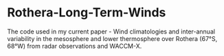 # Rothera-Long-Term-Winds
The code used in my current paper - Wind climatologies and inter-annual variability in the mesosphere and lower thermosphere over Rothera (67°S, 68°W) from radar observations and WACCM-X.
